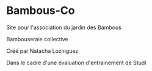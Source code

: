 # Bambous-Co

Site pour l'association du jardin des Bambous

Bambouseraie collective

Créé par Natacha Lozinguez

Dans le cadre d'une évaluation d'entrainement de Studi
